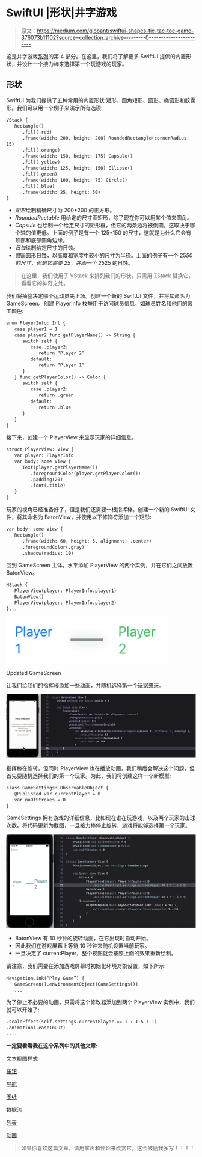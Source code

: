 # SwiftUI |形状|井字游戏

> 原文：<https://medium.com/globant/swiftui-shapes-tic-tac-toe-game-376073b11102?source=collection_archive---------0----------------------->

这是井字游戏[系列](/globant/swiftui-complete-guide-with-tic-tac-toe-game-ae2fea4f980e)的第 4 部分。在这里，我们将了解更多 SwiftUI 提供的内置形状，并设计一个接力棒来选择第一个玩游戏的玩家。

## 形状

SwiftUI 为我们提供了五种常用的内置形状:矩形、圆角矩形、圆形、椭圆形和胶囊形。我们可以用一个例子来演示所有选项:

```
VStack {
   Rectangle()
      .fill(.red)
      .frame(width: 200, height: 200) RoundedRectangle(cornerRadius: 15)
      .fill(.orange)
      .frame(width: 150, height: 175) Capsule()
      .fill(.yellow)
      .frame(width: 125, height: 150) Ellipse()
      .fill(.green)
      .frame(width: 100, height: 75) Circle()
      .fill(.blue)
      .frame(width: 25, height: 50)
}
```

*   *矩形*绘制精确尺寸为 200*200 的正方形。
*   *RoundedRectable* 用给定的尺寸画矩形，除了现在你可以用某个值来圆角。
*   *Capsule* 也绘制一个给定尺寸的矩形框，但它的两条边将被倒圆，这取决于哪个轴的值更低。上面的例子是有一个 125*150 的尺寸，这就是为什么它会有顶部和底部圆角边缘。
*   *日蚀*绘制给定尺寸的日蚀。
*   *圆*画圆形日蚀，以高度和宽度中较小的尺寸为半径。上面的例子有一个 25*50 的尺寸，但是它需要 25，并画一个 25*25 的日蚀。

> 在这里，我们使用了 VStack 来排列我们的形状，只需用 ZStack 替换它，看看它的神奇之处。

我们将抽签决定哪个运动员先上场。创建一个新的 SwiftUI 文件，并将其命名为 GameScreen。创建 PlayerInfo 枚举用于访问球员信息，如球员姓名和他们的罢工颜色:

```
enum PlayerInfo: Int {
   case player1 = 1
   case player2 func getPlayerName() -> String {
      switch self {
         case .player2:
            return “Player 2”
         default:
            return “Player 1”
      }
   } func getPlayerColor() -> Color {
      switch self {
         case .player2:
            return .green
         default:
            return .blue
      }
   }
}
```

接下来，创建一个 PlayerView 来显示玩家的详细信息。

```
struct PlayerView: View {
   var player: PlayerInfo
   var body: some View {
      Text(player.getPlayerName())
         .foregroundColor(player.getPlayerColor())
         .padding(20)
         .font(.title)
   }
}
```

玩家的视角已经准备好了，但是我们还需要一根指挥棒。创建一个新的 SwiftUI 文件，将其命名为 BatonView，并使用以下修饰符添加一个矩形:

```
var body: some View {
   Rectangle()
      .frame(width: 60, height: 5, alignment: .center)
      .foregroundColor(.gray)
      .shadow(radius: 10)
```

回到 GameScreen 主体，水平添加 PlayerView 的两个实例，并在它们之间放置 BatonView。

```
HStack {
   PlayerView(player: PlayerInfo.player1)
   BatonView()
   PlayerView(player: PlayerInfo.player2)
}...
```

![](img/8a702e0c7b464e04746de98560a40ac1.png)

Updated GameScreen

让我们给我们的指挥棒添加一些动画，并随机选择第一个玩家来玩。

![](img/92f02d8a7024bd50f0a4951ce12b60a8.png)

指挥棒在旋转，但同时 PlayerView 也在播放动画，我们稍后会解决这个问题，但首先要随机选择我们的第一个玩家。为此，我们将创建这样一个新模型:

```
class GameSettings: ObservableObject {
   @Published var currentPlayer = 0
   var noOfStrokes = 0
}
```

GameSettings 拥有游戏的详细信息，比如现在谁在玩游戏，以及两个玩家的击球次数。将代码更新为截图，一旦接力棒停止旋转，游戏将能够选择第一个玩家。

![](img/d5efe2a01e6d4b3b0d444b58516a6f2a.png)

*   BatonView 有 10 秒钟的旋转动画，在它出现时自动开始。
*   因此我们在游戏屏幕上等待 10 秒钟来随机设置当前玩家。
*   一旦决定了 currentPlayer，整个视图就会按照上面的效果重新绘制。

请注意，我们需要在添加游戏屏幕时初始化环境对象设置，如下所示:

```
NavigationLink(“Play Game”) {
   GameScreen().environmentObject(GameSettings())
   ...
```

为了停止不必要的动画，只需将这个修改器添加到两个 PlayerView 实例中，我们就可以开始了:

```
.scaleEffect(self.settings.currentPlayer == 1 ? 1.5 : 1)
.animation(.easeInOut)
....
```

**一定要看看我在这个系列中的其他文章:**

[文本视图样式](/@roy11manisha/swiftui-text-view-styling-lets-play-tic-tac-toe-game-7987909584fb)

[按钮](/@roy11manisha/swiftui-tic-tac-toe-game-button-154a35997bc)

[导航](/@roy11manisha/swiftui-navigation-tic-tac-toe-game-d05d52cf4636)

[图纸](/@roy11manisha/swiftui-drawing-tic-tac-toe-game-71fae0d46381)

[数据流](/@roy11manisha/swiftui-data-flow-tic-tac-toe-game-bace4fbeb3ac)

[列表](/@roy11manisha/swiftui-list-tic-tac-toe-game-8ad7aaa4050)

[动画](/@roy11manisha/swiftui-animation-tic-tac-toe-game-4ffe37aba0b8)

> 如果你喜欢这篇文章，请用掌声和评论来欣赏它。这会鼓励我多写！！！！